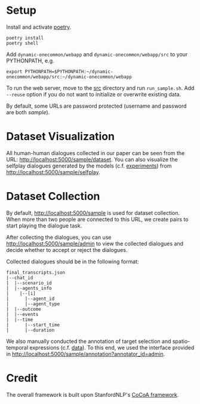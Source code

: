 # Setup

Install and activate [poetry](https://github.com/python-poetry/poetry).

```
poetry install
poetry shell
```

Add `dynamic-onecommon/webapp` and `dynamic-onecommon/webapp/src` to your PYTHONPATH, e.g.

```
export PYTHONPATH=$PYTHONPATH:~/dynamic-onecommon/webapp/src:~/dynamic-onecommon/webapp
```

To run the web server, move to the [src](https://github.com/Alab-NII/dynamic-onecommon/tree/master/webapp/src) directory and run `run_sample.sh`. Add `--reuse` option if you do not want to initialize or overwrite existing data.

By default, some URLs are password protected (username and password are both *sample*).

# Dataset Visualization

All human-human dialogues collected in our paper can be seen from the URL: <http://localhost:5000/sample/dataset>. You can also visualize the selfplay dialogues generated by the models (c.f. [experiments](https://github.com/Alab-NII/dynamic-onecommon/tree/master/experiments)) from <http://localhost:5000/sample/selfplay>.

# Dataset Collection

By default, <http://localhost:5000/sample> is used for dataset collection. When more than two people are connected to this URL, we create pairs to start playing the dialogue task.

After collecting the dialogues, you can use <http://localhost:5000/sample/admin> to view the collected dialogues and decide whether to accept or reject the dialogues.

Collected dialogues should be in the following format:

```
final_transcripts.json
|--chat_id
|  |--scenario_id
|  |--agents_info
|    |--[i]
|      |--agent_id
|      |--agent_type
|  |--outcome
|  |--events
|  |--time
|      |--start_time
|      |--duration
```

We also manually conducted the annotation of target selection and spatio-temporal expressions (c.f. [data](https://github.com/Alab-NII/dynamic-onecommon/tree/master/data)). To this end, we used the interface provided in <http://localhost:5000/sample/annotation?annotator_id=admin>.

# Credit

The overall framework is built upon StanfordNLP's [CoCoA framework](https://github.com/stanfordnlp/cocoa).
